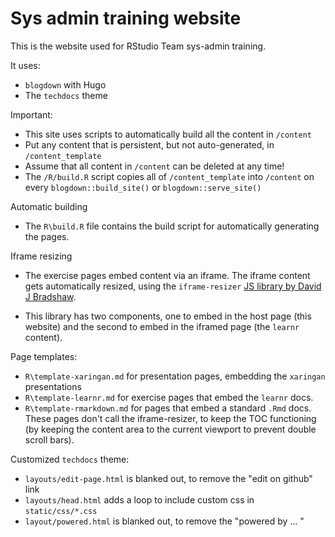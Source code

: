 # Sys admin training website

This is the website used for RStudio Team sys-admin training.

It uses:

* `blogdown` with Hugo
* The `techdocs` theme


Important:

* This site uses scripts to automatically build all the content in `/content`
* Put any content that is persistent, but not auto-generated, in `/content_template`
* Assume that all content in `/content` can be deleted at any time!
* The `/R/build.R` script copies all of `/content_template` into `/content` on every `blogdown::build_site()` or `blogdown::serve_site()`

Automatic building

* The `R\build.R` file contains the build script for automatically generating the pages.

Iframe resizing

* The exercise pages embed content via an iframe. The iframe content gets automatically resized, using the `iframe-resizer` [JS library by David J Bradshaw](https://github.com/davidjbradshaw/iframe-resizer).

* This library has two components, one to embed in the host page (this website) and the second to embed in the iframed page (the `learnr` content).

Page templates:

* `R\template-xaringan.md` for presentation pages, embedding the `xaringan` presentations
* `R\template-learnr.md` for exercise pages that embed the `learnr` docs.
* `R\template-rmarkdown.md` for pages that embed a standard `.Rmd` docs.  These pages don't call the iframe-resizer, to keep the TOC functioning (by keeping the content area to the current viewport to prevent double scroll bars).


Customized `techdocs` theme:

* `layouts/edit-page.html` is blanked out, to remove the "edit on github" link
* `layouts/head.html` adds a loop to include custom css in `static/css/*.css`
* `layout/powered.html` is blanked out, to remove the "powered by ... "